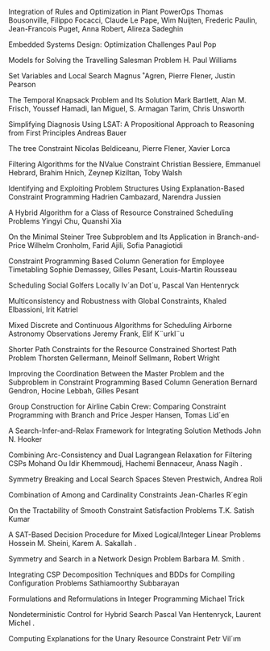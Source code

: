 Integration of Rules and Optimization in Plant PowerOps Thomas Bousonville, Filippo Focacci, Claude Le Pape, Wim Nuijten, Frederic Paulin, Jean-Francois Puget, Anna Robert, Alireza Sadeghin

Embedded Systems Design: Optimization Challenges Paul Pop

Models for Solving the Travelling Salesman Problem H. Paul Williams

Set Variables and Local Search Magnus ˚Agren, Pierre Flener, Justin Pearson

The Temporal Knapsack Problem and Its Solution Mark Bartlett, Alan M. Frisch, Youssef Hamadi, Ian Miguel, S. Armagan Tarim, Chris Unsworth

Simplifying Diagnosis Using LSAT: A Propositional Approach to Reasoning from First Principles Andreas Bauer

The tree Constraint Nicolas Beldiceanu, Pierre Flener, Xavier Lorca

Filtering Algorithms for the NValue Constraint Christian Bessiere, Emmanuel Hebrard, Brahim Hnich, Zeynep Kiziltan, Toby Walsh

Identifying and Exploiting Problem Structures Using Explanation-Based Constraint Programming Hadrien Cambazard, Narendra Jussien

A Hybrid Algorithm for a Class of Resource Constrained Scheduling Problems Yingyi Chu, Quanshi Xia

On the Minimal Steiner Tree Subproblem and Its Application in Branch-and-Price Wilhelm Cronholm, Farid Ajili, Sofia Panagiotidi

Constraint Programming Based Column Generation for Employee Timetabling Sophie Demassey, Gilles Pesant, Louis-Martin Rousseau

Scheduling Social Golfers Locally Iv´an Dot´u, Pascal Van Hentenryck

Multiconsistency and Robustness with Global Constraints, Khaled Elbassioni, Irit Katriel

Mixed Discrete and Continuous Algorithms for Scheduling Airborne Astronomy Observations Jeremy Frank, Elif K¨urkl¨u

Shorter Path Constraints for the Resource Constrained Shortest Path Problem Thorsten Gellermann, Meinolf Sellmann, Robert Wright

Improving the Coordination Between the Master Problem and the Subproblem in Constraint Programming Based Column Generation Bernard Gendron, Hocine Lebbah, Gilles Pesant

Group Construction for Airline Cabin Crew: Comparing Constraint Programming with Branch and Price Jesper Hansen, Tomas Lid´en

A Search-Infer-and-Relax Framework for Integrating Solution Methods John N. Hooker

Combining Arc-Consistency and Dual Lagrangean Relaxation for Filtering CSPs Mohand Ou Idir Khemmoudj, Hachemi Bennaceur, Anass Nagih .

Symmetry Breaking and Local Search Spaces Steven Prestwich, Andrea Roli

Combination of Among and Cardinality Constraints Jean-Charles R´egin

On the Tractability of Smooth Constraint Satisfaction Problems T.K. Satish Kumar

A SAT-Based Decision Procedure for Mixed Logical/Integer Linear Problems Hossein M. Sheini, Karem A. Sakallah .

Symmetry and Search in a Network Design Problem Barbara M. Smith .

Integrating CSP Decomposition Techniques and BDDs for Compiling Configuration Problems Sathiamoorthy Subbarayan

Formulations and Reformulations in Integer Programming Michael Trick

Nondeterministic Control for Hybrid Search Pascal Van Hentenryck, Laurent Michel .

Computing Explanations for the Unary Resource Constraint Petr Vil´ım

